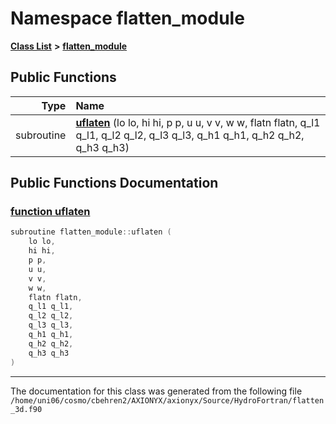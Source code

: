 
# Namespace flatten\_module


[**Class List**](annotated.md) **>** [**flatten\_module**](namespaceflatten__module.md)




















## Public Functions

| Type | Name |
| ---: | :--- |
|  subroutine | [**uflaten**](namespaceflatten__module.md#function-uflaten) (lo lo, hi hi, p p, u u, v v, w w, flatn flatn, q\_l1 q\_l1, q\_l2 q\_l2, q\_l3 q\_l3, q\_h1 q\_h1, q\_h2 q\_h2, q\_h3 q\_h3) <br> |








## Public Functions Documentation


### <a href="#function-uflaten" id="function-uflaten">function uflaten </a>


```cpp
subroutine flatten_module::uflaten (
    lo lo,
    hi hi,
    p p,
    u u,
    v v,
    w w,
    flatn flatn,
    q_l1 q_l1,
    q_l2 q_l2,
    q_l3 q_l3,
    q_h1 q_h1,
    q_h2 q_h2,
    q_h3 q_h3
) 
```



------------------------------
The documentation for this class was generated from the following file `/home/uni06/cosmo/cbehren2/AXIONYX/axionyx/Source/HydroFortran/flatten_3d.f90`